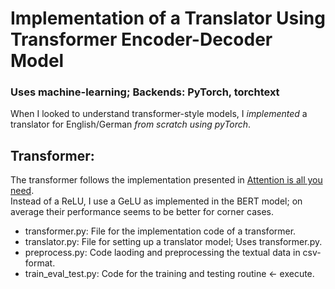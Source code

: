# Implementation of a Translator Using Transformer Encoder-Decoder Model
### Uses machine-learning; Backends: PyTorch, torchtext

When I looked to understand transformer-style models, I *implemented* a translator for English/German *from scratch using pyTorch*.

## Transformer:
The transformer follows the implementation presented in [Attention is all you need](https://proceedings.neurips.cc/paper/2017/file/3f5ee243547dee91fbd053c1c4a845aa-Paper.pdf).
<br>
Instead of a ReLU, I use a GeLU as implemented in the BERT model; on average their performance seems to be better for corner cases.

- transformer.py: File for the implementation code of a transformer.
- translator.py: File for setting up a translator model; Uses transformer.py.
- preprocess.py: Code laoding and preprocessing the textual data in csv-format.
- train_eval_test.py: Code for the training and testing routine <- execute.
